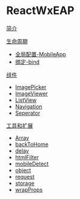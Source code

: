 # ReactWxEAP

[简介](index.md)

[生命周期]()

* [全局配置-MobileApp](./lifecycle/MobileApp.md)
* [绑定-bind](./lifecycle/bind.md)


[组件]()

* [ImagePicker](./components/ImagePicker.md)
* [ImageViewer](./components/ImageViewer.md)
* [ListView](./components/ListView.md)
* [Navigation](./components/Navigation.md)
* [Seperator](./components/Seperator.md)

[工具和扩展]()

* [Array](./utils/array.md)
* [backToHome](./utils/backToHome.md)
* [delay](./utils/delay.md)
* [htmlFilter](./utils/htmlFilter.md)
* [mobileDetect](./utils/mobileDetect.md)
* [object](./utils/object.md)
* [request](./utils/request.md)
* [storage](./utils/storage.md)
* [wrapProps](./utils/wrapProps.md)